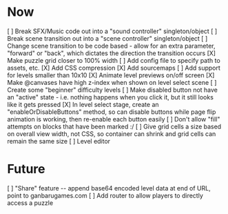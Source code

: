 # Now
[ ] Break SFX/Music code out into a "sound controller" singleton/object
[ ] Break scene transition out into a "scene controller" singleton/object
[ ] Change scene transition to be code based - allow for an extra parameter, "forward" or "back", which dictates the direction the transition occurs
[X] Make puzzle grid closer to 100% width
[ ] Add config file to specify path to assets, etc.
[X] Add CSS compression
[X] Add sourcemaps
[ ] Add support for levels smaller than 10x10
[X] Animate level previews on/off screen
[X] Make @canvases have high z-index when shown on level select scene
[ ] Create some "beginner" difficulty levels
[ ] Make disabled button not have an "active" state - i.e. nothing happens when you click it,
    but it still looks like it gets pressed
[X] In level select stage, create an "enableOrDisableButtons" method, so can disable
    buttons while page flip animation is working, then re-enable each button easily
[ ] Don't allow "fill" attempts on blocks that have been marked :/
[ ] Give grid cells a size based on overall view width, not CSS, so container can shrink
	and grid cells can remain the same size
[ ] Level editor

# Future

[ ] "Share" feature -- append base64 encoded level data at end of URL, point to ganbarugames.com
[ ] Add router to allow players to directly access a puzzle

